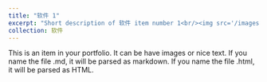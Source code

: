 ```yaml
---
title: "软件 1"
excerpt: "Short description of 软件 item number 1<br/><img src='/images/500x300.png'>"
collection: 软件
---
```


This is an item in your portfolio. It can be have images or nice text. If you name the file .md, it will be parsed as markdown. If you name the file .html, it will be parsed as HTML. 
